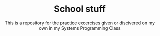 <h1 align="center"> School stuff </h1>

<p align="center"> This is a repository for the practice excercises given or discivered on my own in my Systems Programming Class </p>